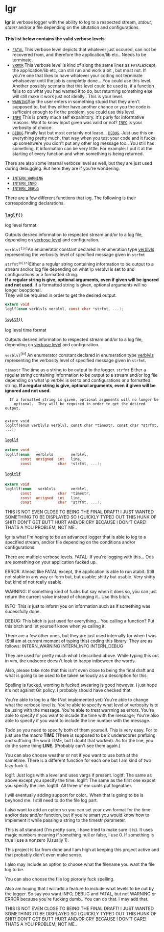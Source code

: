 # lgr
<b>lgr</b> is verbose logger with the ability to log to a respected stream,
<em>stdout</em>, <em>stderr</em> and/or a file depending on the situtation and
configurations.

#### This list below contains the valid verbose levels
  * [`FATAL`](inc/lgr.h#L67)   This verbose level depicts that whatever just
  occured, can not be recovered from, and therefore the application/lib etc..
  Needs to be terminate.
  * [`ERROR`](inc/lgr.h#L68)   This verbose level is kind of along the same
  lines as `FATAL`except, the application/lib etc, can still run and work a bit
  , but most not.  If you're one that likes to have whatever your coding not
  terminate whatsoever until the job is completly done...  You could use this
  level.  Another possibly scenario that this level could be used is, if a
  function fails to do what you had wanted it to do, but returning something
  else will still make it work just not ideally..  This is your level.
  * [`WARNING`](inc/lgr.h#L69)Say the user enters in something stupid that they
  aren't supposed to, but they either have another chance or you the code is
  sufficeint enough to fix the problem, you could use this level.
  * [`INFO`](inc/lgr.h#L70)    This is pretty much self expalnitory.  It's
  purly for informative reasons.  Want to know input given was valid or not?
  [`INFO`](inc/lgr.h#L70) is your verbosity of choice.
  * [`DEBUG`](inc/lgr.h#L71)   Finally last but most certainly not lease...
  [`DEBUG`](inc/lgr.h#L71).  Just use this on everything pretty much, that way
  when you test your code and it fucks up somehwere you didn't put any other
  log message too..  You still has something.  It information can be very
  little.  For example:  I put it at the starting of every function and when
  something is being returned.

   There are also some internal verbose level as well, but they are just used
   during debugging.  But here they are if you're wondering.
   * [`INTERN_WARNING`](inc/lgr.h#L76)
   * [`INTERN_INFO`](inc/lgr.h#L81)
   * [`INTERN_DEBUG`](inc/lgr.h#L86)

There are a few different functions that log.  The following is their
correspdonding declarations.

<h3><a href="inc/lgr.h#L111"><code>loglf()</code></a></h3>
log level format

Outputs desired information to respected stream and/or to a log file,
depending on <a href=inc/lgr.h#59>verbose level</a> and configuration.

<code>verblvl<sup>[in]</sup></code>An enumerator constant declared in enumeration type
<a href=inc/lgr.h#L59>verblvls</a> representing the verbosity level of specified message given in <code>strfmt</code>

<code>strfmt<sup>in[in]</sup></code>Either a regular string containing information to be output to a stream
and/or log file depending on what \p verblvl is set to and configurations or a formatted string.  
<b>If a regular string is give, optional arguments, even if given will be ignored and not used.
        </b>
If a formatted string is given, optional arguments will no longer beoptional.  
They will be required in order to get the desired output.

```c
extern void
loglf(enum verblvls verblvl, const char *strfmt, ...);
```
#### [`logltf()`](inc/lgr.h#L136)
log level time format

Outputs desired information to respected stream and/or to a log file,
depending on [verbose level](inc/lgr.h#L59) and configuration.

`verblvl`<sup>[in]</sup> An enumerator constant declared in enumeration type
 [verblvls](inc/lgr.h#L59) representing the verbosity level of specified message given in `strfmt`.

`timestr` The time as a string to be output to the logger.
`strfmt`
      Either a regular string containing information to be output to a stream
        and/or log file depending on what \p verblvl is set to and
        configurations or a formatted string.  <b>If a regular string is
        give, optional arguments, even if given will be ignored and not used.
        </b>

      If a formatted string is given, optional arguments will no longer be
        optional.  They will be required in order to get the desired output.
<code class="lang-c">
extern void
logltf(enum verblvls verblvl, const char *timestr, const char *strfmt, ...);
</code>

#### [`logllf`](inc/lgr.h#L162)
```c
extern void
logllf(enum   verblvls        verblvl,
       const  unsigned  int   line,
       const            char  *strfmt, ...);
```

#### [`logltlf`](inc/lgr.h#L191)
```c
extern void
logltlf(enum   verblvls       verblvl,
       const            char  *timestr,
       const  unsigned  int   line,
       const            char  *strfmt, ...);
```





THIS IS NOT EVEN CLOSE TO BEING THE FINAL DRAFT!  I JUST WANTED SOMETHING TO BE
DISPLAYED SO I QUICKLY TYPED OUT THIS HUNK OF SHIT!  DON'T GET BUTT HURT AND/OR
CRY BECAUSE I DON'T CARE!  THATS A YOU PROBLEM, NOT ME..

lgr is what I'm hoping to be an advanced logger that is able to log to a
specified stream, and/or file depending on the conditions and/or
configurations.

There are multiple verbose levels.
FATAL:    If you're logging with this...  Ods are something on your application
fucked up.

ERROR:    Almost like FATAL except, the application is able to run atabit.
Still not stable in any way or form but, but usable; shitty but usable.  Very
shitty but kind of not really usable.

WARNING:  If something kind of fucks but say when it does so, you can just
return the current value instead of changing it..  Use this bitch.

INFO:     This is just to inform you on information such as if something was
sucessfully done.

DEBUG:    This bitch is just used for everything...  You calling a function?
Put this bitch and let yourself know when ya calling it.

There are a few other ones, but they are just used internally for when I was
(Still am at current moment of typing this) coding this library.
They are as follows:
INTERN_WARNING
INTERN_INFO
INTERN_DEBUG

They are used for pretty much what I described above.
While typing this out in vim, the undscore doesn't look to happy intbeween the
words.

Also, please take note that this isn't even close to being the final draft and
what is going to be used to be taken seriously as a description for this.

Spelling is fucked, wording is fucked swearing is good however.  I just hope
it's not against Git policy.  I probably should have checked that.

You're able to log to a file (Not implemented yet)
You're able to change what the verbose level is.
You're able to specify what level of verbosity is to be using with the message.
You're able to treat warrning as errors.
You're able to specify if you want to include the time with the message;
You're also able to specify if you want to include the line number with the
message.

Todo so you need to specify both of them yourself.  This is very easy.
For to just use the macro __TIME__ (There is supposed to be 2 underscores
prefixing and suffixing the word TIME, but I doubt that worked).  As for the
line, you do the same thing __LINE__.  (Probably can't see them again.)

You can also choose weather or not if you want to use both at the sametime.
There is a different function for each one but I am kind of two lazy fuck it.

loglf:    Just logs with a level and uses vargs if present.
logltf:   The same as above except you specify the time.
logllf:   The same as the first one expcet you specify the line.
logltlf:  All three of em cunts put togeather.

I will eventually adding support for color..  When that is going to be is
beyhond me.  I still need to do the file log part.

I also want to add an option so you can set your own format for the time and/or
date and/or function, but if you're smart you would know how to implement it
while passing a string to the timestr parameter.

This is all standard (I'm pretty sure, I have tried to make sure it is).  It
uses magic numbers meaning if something null or false, I use 0.  If something
is true I use a nonzero (Usually 1).

This project is far from done and I am high at keeping this project active and
that probably didn't even make sense.

I also may include an option to choose what the filename you want the file log
to be.

You can also choose the file log piororiy fuck spelling.

Also am hoping that I will add a feature to include what levels to be out by
the logger.  So say you want INFO, DEBUG and FATAL, but not WARNING or ERROR
because you're fucking dumb..  You can do that.  I may add that.

THIS IS NOT EVEN CLOSE TO BEING THE FINAL DRAFT!  I JUST WANTED SOMETHING TO BE
DISPLAYED SO I QUICKLY TYPED OUT THIS HUNK OF SHIT!  DON'T GET BUTT HURT AND/OR
CRY BECAUSE I DON'T CARE!  THATS A YOU PROBLEM, NOT ME..

